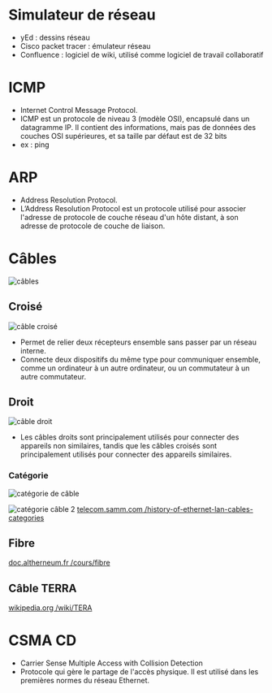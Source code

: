# Simulateur de réseau
- yEd : dessins réseau
- Cisco packet tracer : émulateur réseau
- Confluence : logiciel de wiki, utilisé comme logiciel de travail collaboratif

# ICMP
- Internet Control Message Protocol.  
- ICMP est un protocole de niveau 3 (modèle OSI), encapsulé dans un datagramme IP. Il 
contient des informations, mais pas de données des couches OSI supérieures, et sa taille 
par défaut est de 32 bits
- ex : ping

# ARP
- Address Resolution Protocol.  
- L’Address Resolution Protocol est un protocole utilisé pour associer l'adresse de protocole de couche réseau d'un hôte distant, à son adresse de protocole de couche de liaison.

# Câbles
![câbles](https://media.fs.com/images/community/wp-content/uploads/2016/12/T-568A-vs.-T-568B.jpg)

## Croisé
![câble croisé](https://media.fs.com/images/community/upload/wangEditor/201911/06/_1573024232_I7qO4uoRQQ.jpg)
- Permet de relier deux récepteurs ensemble sans passer par un réseau interne.  
- Connecte deux dispositifs du même type pour communiquer ensemble, comme un ordinateur à un autre ordinateur, ou un commutateur à un autre commutateur.
## Droit
![câble droit](https://media.fs.com/images/community/upload/wangEditor/201911/06/_1573024176_ciNUcjMTY5.jpg)
- Les câbles droits sont principalement utilisés pour connecter des appareils non similaires, tandis que les câbles croisés sont principalement utilisés pour connecter des appareils similaires.

### Catégorie
![catégorie de câble](https://i0.wp.com/www.learnabhi.com/wp-content/uploads/2018/03/ethernet-cable-min.jpg?w=1290&ssl=1)

![catégorie câble 2](https://telecom.samm.com/Data/EditorFiles/images/blog/015-what-is-the-ethernet/history-of-ethernet-lan-cables-categories.png)
[telecom.samm.com /history-of-ethernet-lan-cables-categories](https://telecom.samm.com/history-of-ethernet-lan-cables-categories)

## Fibre
[doc.altherneum.fr /cours/fibre](https://doc.altherneum.fr/cours/fibre.html)

## Câble TERRA
[wikipedia.org /wiki/TERA](https://fr.wikipedia.org/wiki/TERA)

# CSMA CD
- Carrier Sense Multiple Access with Collision Detection
- Protocole qui gère le partage de l'accès physique. Il est utilisé dans les premières normes du réseau Ethernet.